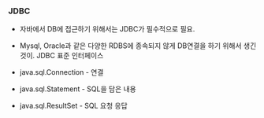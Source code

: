 ### JDBC

- 자바에서 DB에 접근하기 위해서는 JDBC가 필수적으로 필요.
- Mysql, Oracle과 같은 다양한 RDBS에 종속되지 않게 DB연결을 하기 위해서 생긴 것이. JDBC 표준 인터페이스  
  
  
- java.sql.Connection - 연결
- java.sql.Statement - SQL을 담은 내용
- java.sql.ResultSet - SQL 요청 응답